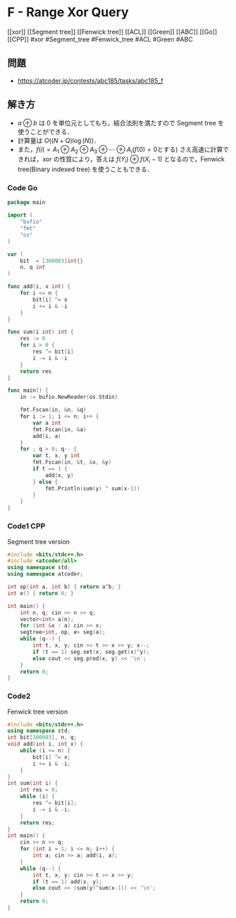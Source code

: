 # F - Range Xor Query
[[xor]] [[Segment tree]] [[Fenwick tree]] [[ACL]] [[Green]] [[ABC]] [[Go]] [[CPP]]
#xor #Segment_tree #Fenwick_tree #ACL #Green #ABC 

## 問題
- https://atcoder.jp/contests/abc185/tasks/abc185_f

## 解き方
- $a\oplus b$ は $0$ を単位元としてもち，結合法則を満たすので Segment tree を使うことができる．
- 計算量は $O((N + Q)\log (N))$．
- また，$f(i) = A_1\oplus A_2\oplus A_3\oplus \cdots \oplus A_i(f(0)=0 \text{とする})$ さえ高速に計算できれば，xor の性質により，答えは $f(Y_i)\oplus f(X_i -1)$ となるので，Fenwick tree(Binary indexed tree) を使うこともできる．

### Code Go
```go
package main

import (
	"bufio"
	"fmt"
	"os"
)

var (
	bit  = [300003]int{}
	n, q int
)

func add(i, x int) {
	for i <= n {
		bit[i] ^= x
		i += i & -i
	}
}

func sum(i int) int {
	res := 0
	for i > 0 {
		res ^= bit[i]
		i -= i & -i
	}
	return res
}

func main() {
	in := bufio.NewReader(os.Stdin)

	fmt.Fscan(in, &n, &q)
	for i := 1; i <= n; i++ {
		var a int
		fmt.Fscan(in, &a)
		add(i, a)
	}
	for ; q > 0; q-- {
		var t, x, y int
		fmt.Fscan(in, &t, &x, &y)
		if t == 1 {
			add(x, y)
		} else {
			fmt.Println(sum(y) ^ sum(x-1))
		}
	}
}
```

### Code1 CPP
Segment tree version
```c++
#include <bits/stdc++.h>
#include <atcoder/all>
using namespace std;
using namespace atcoder;

int op(int a, int b) { return a^b; }
int e() { return 0; }

int main() {
	int n, q; cin >> n >> q;
	vector<int> a(n);
	for (int &x : a) cin >> x;
	segtree<int, op, e> seg(a);
	while (q--) {
		int t, x, y; cin >> t >> x >> y; x--;
		if (t == 1) seg.set(x, seg.get(x)^y);
		else cout << seg.prod(x, y) << '\n';
	}
    return 0;
}
```

### Code2
Fenwick tree version
```c++
#include <bits/stdc++.h>
using namespace std;
int bit[300003], n, q;
void add(int i, int x) {
	while (i <= n) {
		bit[i] ^= x;
		i += i & -i;
	}
}
int sum(int i) {
	int res = 0;
	while (i) {
		res ^= bit[i];
		i -= i & -i;
	}
	return res;
}
int main() {
	cin >> n >> q;
	for (int i = 1; i <= n; i++) {
		int a; cin >> a; add(i, a);
	}
	while (q--) {
		int t, x, y; cin >> t >> x >> y;
		if (t == 1) add(x, y);
		else cout << (sum(y)^sum(x-1)) << '\n';
	}
	return 0;
}
```